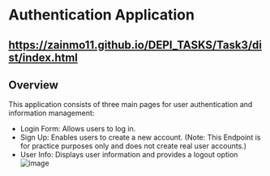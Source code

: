 # Authentication Application
## https://zainmo11.github.io/DEPI_TASKS/Task3/dist/index.html
## Overview
This application consists of three main pages for user authentication and information management:

- Login Form: Allows users to log in.
- Sign Up: Enables users to create a new account. (Note: This Endpoint is for practice purposes only and does not create real user accounts.)
- User Info: Displays user information and provides a logout option
 ![image](https://github.com/user-attachments/assets/b8a9ec3d-7be6-41a4-950c-82a0e7df8c34)



